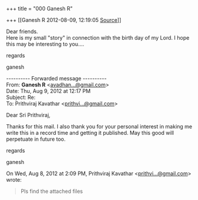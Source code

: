 +++
title = "000 Ganesh R"

+++
[[Ganesh R	2012-08-09, 12:19:05 [Source](https://groups.google.com/g/bvparishat/c/vzRHigYG688)]]



Dear friends.  
Here is my small "story" in connection with the birth day of my Lord. I hope this may be interesting to you....  
  
regards  
  
ganesh  
  

---------- Forwarded message ----------  
From: **Ganesh R** \<[avadhan...@gmail.com]()\>  
Date: Thu, Aug 9, 2012 at 12:17 PM  
Subject: Re:  
To: Prithviraj Kavathar \<[prithvi...@gmail.com]()\>  
  
  
Dear Sri Prithviraj,  
  
Thanks for this mail. I also thank you for your personal interest in making me write this in a record time and getting it published. May this good will perpetuate in future too.  
  
regards  
  
ganesh

  
  

On Wed, Aug 8, 2012 at 2:09 PM, Prithviraj Kavathar \<[prithvi...@gmail.com]()\> wrote:  

> Pls find the attached files  

  

  

